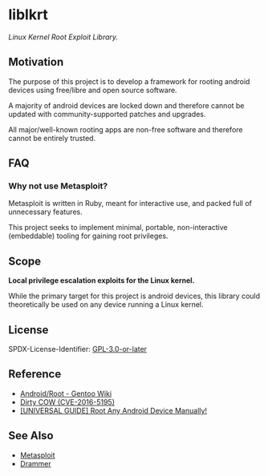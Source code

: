 # liblkrt

_Linux Kernel Root Exploit Library._

## Motivation

The purpose of this project is to develop a framework for rooting android
devices using free/libre and open source software.

A majority of android devices are locked down and therefore cannot be
updated with community-supported patches and upgrades.

All major/well-known rooting apps are non-free software and therefore
cannot be entirely trusted.

## FAQ

### Why not use Metasploit?

Metasploit is written in Ruby, meant for interactive use,
and packed full of unnecessary features.

This project seeks to implement minimal, portable, 
non-interactive (embeddable) tooling for gaining root privileges.

## Scope

**Local privilege escalation exploits for the Linux kernel.**

While the primary target for this project is android devices, this library
could theoretically be used on any device running a Linux kernel.

## License

SPDX-License-Identifier: [GPL-3.0-or-later](COPYING)

## Reference

- [Android/Root - Gentoo Wiki](https://wiki.gentoo.org/wiki/Android/Root)
- [Dirty COW (CVE-2016-5195)](https://dirtycow.ninja)
- [[UNIVERSAL GUIDE] Root Any Android Device Manually!](https://forum.xda-developers.com/showthread.php?t=2684210)

## See Also

- [Metasploit](https://www.metasploit.com)
- [Drammer](https://www.vusec.net/projects/drammer)
